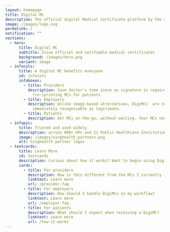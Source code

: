 ```yaml
---
layout: homepage
title: Digital MC
description: The official digital Medical Certificate platform by the Singapore Government
image: /images/logo.svg
permalink: /
notification: ""
sections:
  - hero:
      title: Digital MC
      subtitle: Issue official and verifiable medical certificates
      background: /images/hero.png
      variant: image
  - infocols:
      title: A digital MC benefits everyone
      id: infocols
      infoboxes:
        - title: Providers
          description: Save doctor's time since no signature is required. Remove work of
            (re-)printing MCs for patients.
        - title: Employers
          description: Unlike image-based alternatives, DigiMCs  are tamper-proof and are
            immediately recognisable as legitimate.
        - title: Patients
          description: Get MCs on-the-go, without waiting. Your MCs never get lost.
  - infopic:
      title: Trusted and used widely
      description: across 600+ GPs and 21 Public Healthcare Institutions
      image: /images/singhealth_partners.png
      alt: Singhealth partner logos
  - textcards:
      title: Learn More
      id: textcards
      description: Curious about how it works? Want to begin using DigiMC?
      cards:
        - title: For providers
          description: How is this different from the MCs I currently issue?
          linktext: Learn more
          url: /provider-faq
        - title: For employers
          description: How should I handle DigiMCs in my workflow?
          linktext: Learn more
          url: /employer-faq
        - title: For patients
          description: What should I expect when receiving a DigiMC?
          linktext: Learn more
          url: /how-it-works
---
```

